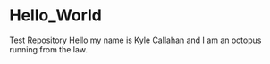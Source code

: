 # Hello_World
Test Repository
Hello my name is Kyle Callahan and I am an octopus running from the law.
